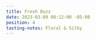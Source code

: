 ```yaml
---
title: Fresh Buzz
date: 2023-03-09 08:12:00 -05:00
position: 4
tasting-notes: Floral & Silky
---
```


